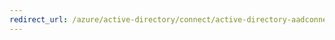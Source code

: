 ```yaml
---
redirect_url: /azure/active-directory/connect/active-directory-aadconnectsync-connector-genericsql-step-by-step
---
```

